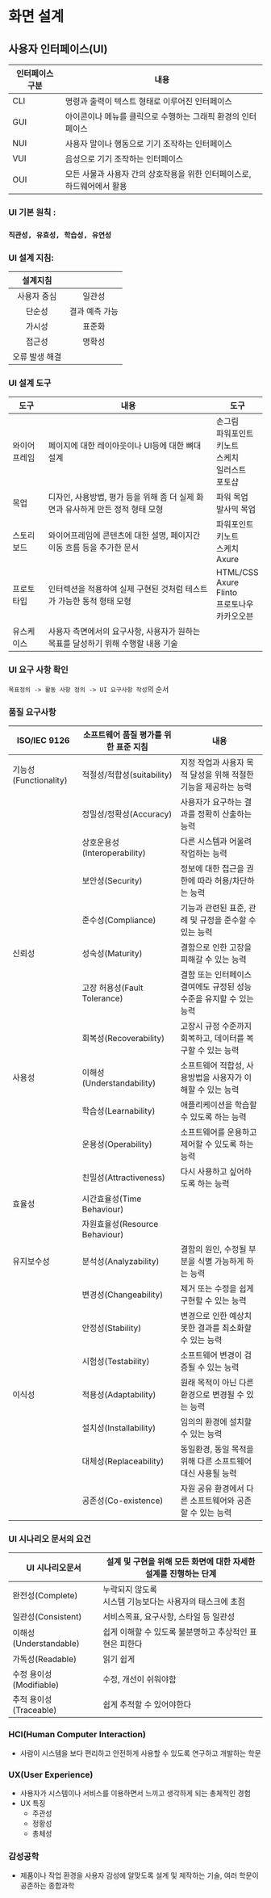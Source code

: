 # 화면 설계

## 사용자 인터페이스(UI)

| 인터페이스 구분 | 내용                                                         |
| --------------- | ------------------------------------------------------------ |
| CLI             | 명령과 출력이 텍스트 형태로 이루어진 인터페이스              |
| GUI             | 아이콘이나 메뉴를 클릭으로 수행하는 그래픽 환경의 인터페이스 |
| NUI             | 사용자 말이나 행동으로 기기 조작하는 인터페이스              |
| VUI             | 음성으로 기기 조작하는 인터페이스                            |
| OUI             | 모든 사물과 사용자 간의 상호작용을 위한 인터페이스로, 하드웨어에서 활용 |



### UI 기본 원칙 : 

### `직관성, 유효성, 학습성, 유연성`



### UI 설계 지침:

|    설계지침    |                |
| :------------: | :------------: |
|  사용자 중심   |     일관성     |
|     단순성     | 결과 예측 가능 |
|     가시성     |     표준화     |
|     접근성     |     명확성     |
| 오류 발생 해결 |                |



### UI 설계 도구

| 도구         | 내용                                                         | 도구                                                         |
| ------------ | ------------------------------------------------------------ | ------------------------------------------------------------ |
| 와이어프레임 | 페이지에 대한 레이아웃이나 UI등에 대한 뼈대 설계             | 손그림<br />파워포인트<br />키노트<br />스케치<br />일러스트<br />포토샵 |
| 목업         | 디자인, 사용방법, 평가 등을 위해 좀 더 실제 화면과 유사하게 만든 정적 형태 모형 | 파워 목업<br />발사믹 목업                                   |
| 스토리보드   | 와이어프레임에 콘텐츠에 대한 설명, 페이지간 이동 흐름 등을 추가한 문서 | 파워포인트<br />키노트<br />스케치<br />Axure                |
| 프로토타입   | 인터렉션을 적용하여 실제 구현된 것처럼 테스트가 가능한 동적 형태 모형 | HTML/CSS<br />Axure<br />Flinto<br />프로토나우<br />카카오오븐 |
| 유스케이스   | 사용자 측면에서의 요구사항, 사용자가 원하는 목표를 달성하기 위해 수행할 내용 기술 |                                                              |



### UI  요구 사항 확인

`목표정의 -> 활동 사항 정의 -> UI 요구사항 작성`의 순서



### 품질 요구사항

| ISO/IEC 9126          | 소프트웨어 품질 평가를 위한 표준 지침 | 내용                                                         |
| --------------------- | ------------------------------------- | ------------------------------------------------------------ |
| 기능성(Functionality) | 적절성/적합성(suitability)            | 지정 작업과 사용자 목적 달성을 위해 적절한 기능을 제공하는 능력 |
|                       | 정밀성/정확성(Accuracy)               | 사용자가 요구하는 결과를 정확히 산출하는 능력                |
|                       | 상호운용성(Interoperability)          | 다른 시스템과 어울려 작업하는 능력                           |
|                       | 보안성(Security)                      | 정보에 대한 접근을 권한에 따라 허용/차단하는 능력            |
|                       | 준수성(Compliance)                    | 기능과 관련된 표준, 관례 및 규정을 준수할 수 있는 능력       |
| 신뢰성                | 성숙성(Maturity)                      | 결함으로 인한 고장을 피해갈 수 있는 능력                     |
|                       | 고장 허용성(Fault Tolerance)          | 결함 또는 인터페이스 결여에도 규정된 성능 수준을 유지할 수 있는 능력 |
|                       | 회복성(Recoverability)                | 고장시 규정 수준까지 회복하고, 데이터를 복구할 수 있는 능력  |
| 사용성                | 이해성(Understandability)             | 소프트웨어 적합성, 사용방법을 사용자가 이해할 수 있는 능력   |
|                       | 학습성(Learnability)                  | 애플리케이션을 학습할 수 있도록 하는 능력                    |
|                       | 운용성(Operability)                   | 소프트웨어를 운용하고 제어할 수 있도록 하는 능력             |
|                       | 친밀성(Attractiveness)                | 다시 사용하고 싶어하도록 하는 능력                           |
| 효율성                | 시간효율성(Time Behaviour)            |                                                              |
|                       | 자원효율성(Resource Behaviour)        |                                                              |
| 유지보수성            | 분석성(Analyzability)                 | 결함의 원인, 수정될 부분을 식별 가능하게 하는 능력           |
|                       | 변경성(Changeability)                 | 제거 또는 수정을 쉽게 구현할 수 있는 능력                    |
|                       | 안정성(Stability)                     | 변경으로 인한 예상치 못한 결과를 최소화할 수 있는 능력       |
|                       | 시험성(Testability)                   | 소프트웨어 변경이 검증될 수 있는 능력                        |
| 이식성                | 적용성(Adaptability)                  | 원래 목적이 아닌 다른 환경으로 변경될 수 있는 능력           |
|                       | 설치성(Installability)                | 임의의 환경에 설치할 수 있는 능력                            |
|                       | 대체성(Replaceability)                | 동일환경, 동일 목적을 위해 다른 소프트웨어 대신 사용될 능력  |
|                       | 공존성(Co-existence)                  | 자원 공유 환경에서 다른 소프트웨어와 공존할 수 있는 능력     |



###  UI 시나리오 문서의 요건

| UI 시나리오문서         | 설계 및 구현을 위해 모든 화면에 대한 자세한 설계를 진행하는 단계 |
| ----------------------- | ------------------------------------------------------------ |
| 완전성(Complete)        | 누락되지 않도록<br />시스템 기능보다는 사용자의 태스크에 초점 |
| 일관성(Consistent)      | 서비스목표, 요구사항, 스타일 등 일관성                       |
| 이해성(Understandable)  | 쉽게 이해할 수 있도록 불분명하고 추상적인 표현은 피한다      |
| 가독성(Readable)        | 읽기 쉽게                                                    |
| 수정 용이성(Modifiable) | 수정, 개선이 쉬워야함                                        |
| 추적 용이성(Traceable)  | 쉽게 추적할 수 있어야한다                                    |



### HCI(Human Computer Interaction)

* 사람이 시스템을 보다 편리하고 안전하게 사용할 수 있도록 연구하고 개발하는 학문



### UX(User Experience)

* 사용자가 시스템이나 서비스를 이용하면서 느끼고 생각하게 되는 총체적인 경험
* UX 특징
  * 주관성
  * 정황성
  * 총체성



### 감성공학

* 제품이나 작업 환경을 사용자 감성에 알맞도록 설계 및 제작하는 기술, 여러 학문이 공존하는 종합과학



